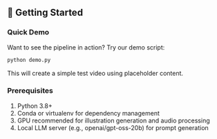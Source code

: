 


## 🚀 Getting Started

### Quick Demo

Want to see the pipeline in action? Try our demo script:

```bash
python demo.py
```

This will create a simple test video using placeholder content.

### Prerequisites

1. Python 3.8+
2. Conda or virtualenv for dependency management
3. GPU recommended for illustration generation and audio processing
4. Local LLM server (e.g., openai/gpt-oss-20b) for prompt generation


